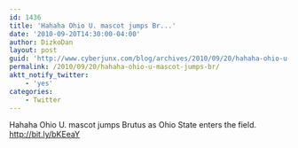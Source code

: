 ```yaml
---
id: 1436
title: 'Hahaha Ohio U. mascot jumps Br...'
date: '2010-09-20T14:30:00-04:00'
author: DizkoDan
layout: post
guid: 'http://www.cyberjunx.com/blog/archives/2010/09/20/hahaha-ohio-u-mascot-jumps-br/'
permalink: /2010/09/20/hahaha-ohio-u-mascot-jumps-br/
aktt_notify_twitter:
    - 'yes'
categories:
    - Twitter
---
```


Hahaha Ohio U. mascot jumps Brutus as Ohio State enters the field. <http://bit.ly/bKEeaY>